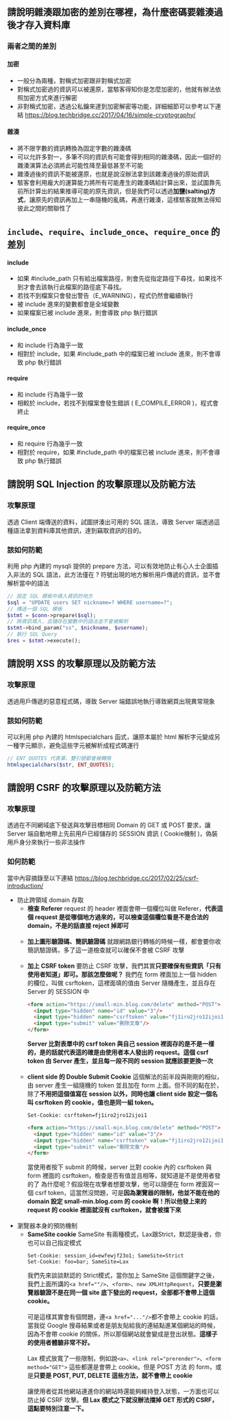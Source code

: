 ## 請說明雜湊跟加密的差別在哪裡，為什麼密碼要雜湊過後才存入資料庫
### 兩者之間的差別
#### 加密
- 一般分為兩種，對稱式加密跟非對稱式加密
- 對稱式加密過的資訊可以被還原，當駭客得知你是怎麼加密的，他就有辦法依照加密方式來進行解密
- 非對稱式加密，透過公私鑰來達到加密解密等功能，詳細細節可以參考以下連結
https://blog.techbridge.cc/2017/04/16/simple-cryptography/

#### 雜湊
- 將不限字數的資訊轉換為固定字數的雜湊碼
- 可以允許多對一，多筆不同的資訊有可能會得到相同的雜湊碼，因此一個好的雜湊演算法必須將此可能性降至最低甚至不可能
- 雜湊過後的資訊不能被還原，也就是說沒辦法拿到該雜湊過後的原始資訊
- 駭客會利用龐大的運算能力將所有可能產生的雜湊碼給計算出來，並試圖靠先前所計算出的結果推導可能的原先資訊，但是我們可以透過**加鹽(salting)方式**，讓原先的資訊再加上一串隨機的亂碼，再進行雜湊，這樣駭客就無法得知彼此之間的關聯性了


## `include`、`require`、`include_once`、`require_once` 的差別
#### include 
- 如果 #include_path 只有給出檔案路徑，則會先從指定路徑下尋找，如果找不到才會去該執行此檔案的路徑底下尋找。
- 若找不到檔案只會發出警告（E_WARNING），程式仍然會繼續執行
- 被 include 進來的變數都會是全域變數
- 如果檔案已被 include 進來，則會導致 php 執行錯誤
  
#### include_once
- 和 include 行為幾乎一致
- 相對於 include，如果 #include_path 中的檔案已被 include 進來，則不會導致 php 執行錯誤

#### require
- 和 include 行為幾乎一致
- 相較於 include，若找不到檔案會發生錯誤 ( E_COMPILE_ERROR )，程式會終止

#### require_once
- 和 require 行為幾乎一致
- 相對於 require，如果 #include_path 中的檔案已被 include 進來，則不會導致 php 執行錯誤


## 請說明 SQL Injection 的攻擊原理以及防範方法
### 攻擊原理
透過 Client 端傳送的資料，試圖拼湊出可用的 SQL 語法，導致 Server 端透過這種語法拿到資料庫其他資訊，達到竊取資訊的目的。

### 該如何防範
利用 php 內建的 mysqli 提供的 prepare 方法，可以有效地防止有心人士企圖插入非法的 SQL 語法，此方法僅在 ? 符號出現的地方解析用戶傳遞的資訊，並不會解析當中的語法
```php
// 設定 SQL 模板中填入資訊的地方
$sql = "UPDATE users SET nickname=? WHERE username=?";
// 傳送一個 SQL 模板
$stmt = $conn->prepare($sql);
// 將資訊填入，且儲存在變數中的語法並不會被解析
$stmt->bind_param("ss", $nickname, $username);
// 執行 SQL Query
$res = $stmt->execute();
```

##  請說明 XSS 的攻擊原理以及防範方法
### 攻擊原理
透過用戶傳遞的惡意程式碼，導致 Server 端錯誤地執行導致網頁出現異常現象

### 該如何防範
可以利用 php 內建的 htmlspecialchars 函式，讓原本屬於 html 解析字元變成另一種字元顯示，避免這些字元被解析成程式碼運行
```php
// ENT_QUOTES 代表單、雙引號都會被轉換
htmlspecialchars($str, ENT_QUOTES);
```

## 請說明 CSRF 的攻擊原理以及防範方法
### 攻擊原理
透過在不同網域底下發送與攻擊目標相同 Domain 的 GET 或 POST 要求，讓 Server 端自動地帶上先前用戶已經儲存的 SESSION 資訊 ( Cookie機制 )，偽裝用戶身分來執行一些非法操作

### 如何防範
當中內容摘錄至以下連結
https://blog.techbridge.cc/2017/02/25/csrf-introduction/
- 防止跨領域 domain 存取
  - **檢查 Referer**
  request 的 header 裡面會帶一個欄位叫做 Referer，**代表這個 request 是從哪個地方過來的，可以檢查這個欄位看是不是合法的 domain，不是的話直接 reject 掉即可**<br><br>
  - **加上圖形驗證碼、簡訊驗證碼**
  就跟網路銀行轉帳的時候一樣，都會要你收簡訊驗證碼，多了這一道檢查就可以確保不會被 CSRF 攻擊<br><br>
  - **加上 CSRF token**
  要防止 CSRF 攻擊，我們其實**只要確保有些資訊「只有使用者知道」即可。那該怎麼做呢？**
  我們在 form 裡面加上一個 hidden 的欄位，叫做 csrftoken，這裡面填的值由 Server 隨機產生，並且存在 Server 的 SESSION 中
    ```html
    <form action="https://small-min.blog.com/delete" method="POST">
      <input type="hidden" name="id" value="3"/>
      <input type="hidden" name="csrftoken" value="fj1iro2jro12ijoi1"/>
      <input type="submit" value="刪除文章"/>
    </form>
    ```
    **Server 比對表單中的 csrf token 與自己 session 裡面存的是不是一樣的，是的話就代表這的確是由使用者本人發出的 request。這個 csrf token 由 Server 產生，並且每一段不同的 session 就應該要更換一次**<br><br>
  - **client side 的 Double Submit Cookie**
  這個解法的前半段與剛剛的相似，由 server 產生一組隨機的 token 並且加在 form 上面。但不同的點在於，除了**不用把這個值寫在 session 以外，同時也讓 client side 設定一個名叫 csrftoken 的 cookie，值也是同一組 token。**
    ```html
    Set-Cookie: csrftoken=fj1iro2jro12ijoi1

    <form action="https://small-min.blog.com/delete" method="POST">
      <input type="hidden" name="id" value="3"/>
      <input type="hidden" name="csrftoken" value="fj1iro2jro12ijoi1"/>
      <input type="submit" value="刪除文章"/>
    </form>
    ```
    當使用者按下 submit 的時候，server 比對 cookie 內的 csrftoken 與 form 裡面的 csrftoken，檢查是否有值並且相等，就知道是不是使用者發的了
    為什麼呢？假設現在攻擊者想要攻擊，他可以隨便在 form 裡面寫一個 csrf token，這當然沒問題，可是**因為瀏覽器的限制，他並不能在他的 domain 設定 small-min.blog.com 的 cookie 啊！所以他發上來的 request 的 cookie 裡面就沒有 csrftoken，就會被擋下來**<br><br>
- 瀏覽器本身的預防機制
  - **SameSite cookie**
  SameSite 有兩種模式，Lax跟Strict，默認是後者，你也可以自己指定模式
    ```
    Set-Cookie: session_id=ewfewjf23o1; SameSite=Strict
    Set-Cookie: foo=bar; SameSite=Lax
    ```
    我們先來談談默認的 Strict模式，當你加上 SameSite 這個關鍵字之後，我們上面所講的```<a href=""/>```、```<form>```、```new XMLHttpRequest```，**只要是瀏覽器驗證不是在同一個 site 底下發出的 request，全部都不會帶上這個 cookie。**<br><br>
    可是這樣其實會有個問題，連```<a href="..."/>```都不會帶上 cookie 的話，當我從 Google 搜尋結果或者是朋友貼給我的連結點進某個網站的時候，因為不會帶 cookie 的關係，所以那個網站就會變成是登出狀態。**這樣子的使用者體驗非常不好。**<br><br>
    Lax 模式放寬了一些限制，例如說```<a>```、```<link rel="prerender">```、```<form method="GET">``` 這些都還是會帶上 cookie。但是 POST 方法 的 form，或是**只要是 POST, PUT, DELETE 這些方法，就不會帶上 cookie**<br><br>
    讓使用者從其他網站連進你的網站時還能夠維持登入狀態，一方面也可以防止掉 CSRF 攻擊。**但 Lax 模式之下就沒辦法擋掉 GET 形式的 CSRF，這點要特別注意一下。**
  
